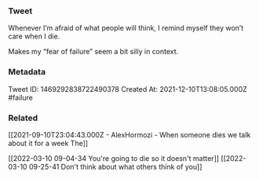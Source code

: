 ### Tweet
Whenever I’m afraid of what people will think, I remind myself they won’t care when I die.

Makes my “fear of failure” seem a bit silly in context.

### Metadata
Tweet ID: 1469292838722490378
Created At: 2021-12-10T13:08:05.000Z
#failure

### Related
[[2021-09-10T23:04:43.000Z - AlexHormozi - When someone dies we talk about it for a week The]]

[[2022-03-10 09-04-34 You're going to die so it doesn't matter]]
[[2022-03-10 09-25-41 Don't think about what others think of you]]
